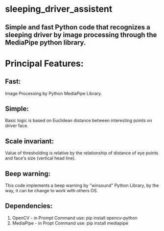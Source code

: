 # sleeping_driver_assistent
## Simple and fast Python code that recognizes a sleeping driver by image processing through the MediaPipe python library.

# Principal Features:
## Fast:
Image Processing by Python MediaPipe Library.
## Simple: 
Basic logic is based on Euclidean distance between interesting points on driver face.
## Scale invariant:
Value of thresholding is relative by the relationship of distance of eye points and face's size (vertical head line).
## Beep warning:
This code implements a beep warning by "winsound" Python Library, by the way, it can be change to work with others OS.

## Dependencies:
1. OpenCV - in Prompt Command use: pip install opencv-python
2. MediaPipe - in Propt Command use: pip install mediapipe
